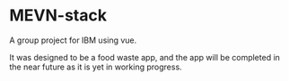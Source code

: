 # MEVN-stack

A group project for IBM using vue.

It was designed to be a food waste app, and the app will be completed in the near future as it is yet in working progress. 
